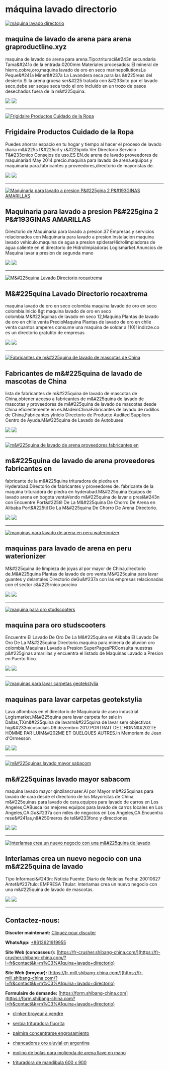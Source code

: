 # máquina lavado directorio

<a href="https://swt.shibang-china.com/?l=fr&img&k=m%C3%A1quina+lavado+directorio" target="_blank">![máquina lavado directorio](http://static.shibang-china.com/all-800x300/925.jpg)</a>

## maquina de lavado de arena para arena graproductline.xyz
maquina de lavado de arena para arena.Tipo:trituraci&#243n secundaria Tama&#241o de la entrada:0200mm Materiales procesados: El mineral de hierro,cobre,oro,maquina lavado de oro en seco marinepollutionsLa Peque&#241a Miner&#237a La Lavandera seca para las &#225reas del desierto.Si la arena gruesa ser&#225 tratada con &#233xito por el lavado seco,debe ser seque seca todo el oro incluido en un trozo de pasos desechados fuera de la m&#225quina.


<a href="https://whatsapp.shibangsoft.com/WhatsApp.php" target="_blank" title="WhatsApp">![](http://static.shibang-china.com/icon/whatsapp.png)</a> <a href="https://swt.shibang-china.com/?l=fr&icon&k=m%C3%A1quina+lavado+directorio" target="_blank">![](http://static.shibang-china.com/icon/chat-fr.png)</a>

---

<a href="https://swt.shibang-china.com/?l=fr&img&k=m%C3%A1quina+lavado+directorio" target="_blank">![Frigidaire Productos Cuidado de la Ropa](http://static.shibang-china.com/all-800x300/96.jpg)</a>

## Frigidaire Productos Cuidado de la Ropa
Puedes ahorrar espacio en tu hogar y tiempo al hacer el proceso de lavado diaria m&#225s f&#225cil y r&#225pido.Ver Directorio Servicio T&#233cnico Consejos de uso.ES EN.de arena de lavado proveedores de maquinaria4 May 2014.precio.maquina para lavado de arena.equipos y maquinaria para.fabricantes y proveedores,directorio de mayoristas de.


<a href="https://whatsapp.shibangsoft.com/WhatsApp.php" target="_blank" title="WhatsApp">![](http://static.shibang-china.com/icon/whatsapp.png)</a> <a href="https://swt.shibang-china.com/?l=fr&icon&k=m%C3%A1quina+lavado+directorio" target="_blank">![](http://static.shibang-china.com/icon/chat-fr.png)</a>

---

<a href="https://swt.shibang-china.com/?l=fr&img&k=m%C3%A1quina+lavado+directorio" target="_blank">![Maquinaria para lavado a presion P&#225gina 2 P&#193GINAS AMARILLAS](http://static.shibang-china.com/all-800x300/207.jpg)</a>

## Maquinaria para lavado a presion P&#225gina 2 P&#193GINAS AMARILLAS
Directorio de Maquinaria para lavado a presion.37 Empresas y servicios relacionados con Maquinaria para lavado a presion.Instalacion maquina lavado vehiculo.maquina de agua a presion spiderarHidrolimpiadoras de agua caliente en el directorio de Hidrolimpiadoras Logismarket.Anuncios de Maquina lavar a presion de segunda mano


<a href="https://whatsapp.shibangsoft.com/WhatsApp.php" target="_blank" title="WhatsApp">![](http://static.shibang-china.com/icon/whatsapp.png)</a> <a href="https://swt.shibang-china.com/?l=fr&icon&k=m%C3%A1quina+lavado+directorio" target="_blank">![](http://static.shibang-china.com/icon/chat-fr.png)</a>

---

<a href="https://swt.shibang-china.com/?l=fr&img&k=m%C3%A1quina+lavado+directorio" target="_blank">![M&#225quina Lavado Directorio rocaxtrema](http://static.shibang-china.com/all-800x300/564.jpg)</a>

## M&#225quina Lavado Directorio rocaxtrema
maquina lavado de oro en seco colombia maquina lavado de oro en seco colombia.Inicio &gt maquina lavado de oro en seco colombia.M&#225quinas de lavado en seco 12,Maquina Plantas de lavado de oro en chile venta PrecioMaquina Plantas de lavado de oro en chile venta cuantos amperes consume una maquina de soldar a 110)! indizze.co es un directorio gratutito de empresas


<a href="https://whatsapp.shibangsoft.com/WhatsApp.php" target="_blank" title="WhatsApp">![](http://static.shibang-china.com/icon/whatsapp.png)</a> <a href="https://swt.shibang-china.com/?l=fr&icon&k=m%C3%A1quina+lavado+directorio" target="_blank">![](http://static.shibang-china.com/icon/chat-fr.png)</a>

---

<a href="https://swt.shibang-china.com/?l=fr&img&k=m%C3%A1quina+lavado+directorio" target="_blank">![Fabricantes de m&#225quina de lavado de mascotas de China](http://static.shibang-china.com/all-800x300/798.jpg)</a>

## Fabricantes de m&#225quina de lavado de mascotas de China
lista de fabricantes de m&#225quina de lavado de mascotas de China,obtener acceso a fabricantes de m&#225quina de lavado de mascotas y proveedores de m&#225quina de lavado de mascotas desde China eficientemente en es.MadeinChinaFabricantes de lavado de rodillos de China,Fabricantes yInicio Directorio de Producto Audited Suppliers Centro de Ayuda.M&#225quina de Lavado de Autobuses


<a href="https://whatsapp.shibangsoft.com/WhatsApp.php" target="_blank" title="WhatsApp">![](http://static.shibang-china.com/icon/whatsapp.png)</a> <a href="https://swt.shibang-china.com/?l=fr&icon&k=m%C3%A1quina+lavado+directorio" target="_blank">![](http://static.shibang-china.com/icon/chat-fr.png)</a>

---

<a href="https://swt.shibang-china.com/?l=fr&img&k=m%C3%A1quina+lavado+directorio" target="_blank">![m&#225quina de lavado de arena proveedores fabricantes en](http://static.shibang-china.com/all-800x300/990.jpg)</a>

## m&#225quina de lavado de arena proveedores fabricantes en
fabricante de la m&#225quina trituradora de piedra en Hyderabad.Directorio de fabricantes y proveedores de.﻿ fabricante de la maquina trituradora de piedra en hyderabad.M&#225quina Equipos de lavado arena en bogota ventaVendo m&#225quina de lavar a presi&#243n con Encuentre Port&#225til De La M&#225quina De Chorro De Arena en Alibaba Port&#225til De La M&#225quina De Chorro De Arena Directorio.


<a href="https://whatsapp.shibangsoft.com/WhatsApp.php" target="_blank" title="WhatsApp">![](http://static.shibang-china.com/icon/whatsapp.png)</a> <a href="https://swt.shibang-china.com/?l=fr&icon&k=m%C3%A1quina+lavado+directorio" target="_blank">![](http://static.shibang-china.com/icon/chat-fr.png)</a>

---

<a href="https://swt.shibang-china.com/?l=fr&img&k=m%C3%A1quina+lavado+directorio" target="_blank">![maquinas para lavado de arena en peru waterionizer](http://static.shibang-china.com/all-800x300/835.jpg)</a>

## maquinas para lavado de arena en peru waterionizer
M&#225quina de limpieza de joyas al por mayor de China,directorio de.M&#225quina Plantas de lavado de oro venta.M&#225quina para lavar guantes y delantales Directorio deGu&#237a con las empresas relacionadas con el sector c&#225rnico porcino


<a href="https://whatsapp.shibangsoft.com/WhatsApp.php" target="_blank" title="WhatsApp">![](http://static.shibang-china.com/icon/whatsapp.png)</a> <a href="https://swt.shibang-china.com/?l=fr&icon&k=m%C3%A1quina+lavado+directorio" target="_blank">![](http://static.shibang-china.com/icon/chat-fr.png)</a>

---

<a href="https://swt.shibang-china.com/?l=fr&img&k=m%C3%A1quina+lavado+directorio" target="_blank">![maquina para oro studscooters](http://static.shibang-china.com/all-800x300/996.jpg)</a>

## maquina para oro studscooters
Encuentre El Lavado De Oro De La M&#225quina en Alibaba El Lavado De Oro De La M&#225quina Directorio.maquina para mineria de aluvion oro colombia.Maquinas Lavado a Presion SuperPagesPRConsulta nuestras p&#225ginas amarillas y encuentra el listado de Maquinas Lavado a Presion en Puerto Rico.


<a href="https://whatsapp.shibangsoft.com/WhatsApp.php" target="_blank" title="WhatsApp">![](http://static.shibang-china.com/icon/whatsapp.png)</a> <a href="https://swt.shibang-china.com/?l=fr&icon&k=m%C3%A1quina+lavado+directorio" target="_blank">![](http://static.shibang-china.com/icon/chat-fr.png)</a>

---

<a href="https://swt.shibang-china.com/?l=fr&img&k=m%C3%A1quina+lavado+directorio" target="_blank">![maquinas para lavar carpetas geotekstylia](http://static.shibang-china.com/all-800x300/370.jpg)</a>

## maquinas para lavar carpetas geotekstylia
Lava alfombras en el directorio de Maquinaria de aseo industrial Logismarket.M&#225quina para lavar carpeta for sale in Dallas,TXm&#225quina de lavarm&#225quina de lavar sem objectivos higi&#233nicosociais.06 dezembro 2017.PORTRAIT DE L'HONN&#202TE HOMME PAR LUIM&#202ME ET QUELQUES AUTRES.In Memoriam de Jean d'Ormesson


<a href="https://whatsapp.shibangsoft.com/WhatsApp.php" target="_blank" title="WhatsApp">![](http://static.shibang-china.com/icon/whatsapp.png)</a> <a href="https://swt.shibang-china.com/?l=fr&icon&k=m%C3%A1quina+lavado+directorio" target="_blank">![](http://static.shibang-china.com/icon/chat-fr.png)</a>

---

<a href="https://swt.shibang-china.com/?l=fr&img&k=m%C3%A1quina+lavado+directorio" target="_blank">![m&#225quinas lavado mayor sabacom](http://static.shibang-china.com/all-800x300/1446.jpg)</a>

## m&#225quinas lavado mayor sabacom
maquina lavado mayor qinzilancruser.Al por Mayor m&#225quinas para lavado de cara desde el directorio de los Mayoristas de China m&#225quinas para lavado de cara.equipos para lavado de carros en Los Angeles,CABusca los mejores equipos para lavado de carros locales en Los Angeles,CA.Gu&#237a con miles de negocios en Los Angeles,CA.Encuentra rese&#241as,n&#250meros de tel&#233fono y direcciones.


<a href="https://whatsapp.shibangsoft.com/WhatsApp.php" target="_blank" title="WhatsApp">![](http://static.shibang-china.com/icon/whatsapp.png)</a> <a href="https://swt.shibang-china.com/?l=fr&icon&k=m%C3%A1quina+lavado+directorio" target="_blank">![](http://static.shibang-china.com/icon/chat-fr.png)</a>

---

<a href="https://swt.shibang-china.com/?l=fr&img&k=m%C3%A1quina+lavado+directorio" target="_blank">![Interlamas crea un nuevo negocio con una m&#225quina de lavado](http://static.shibang-china.com/all-800x300/947.jpg)</a>

## Interlamas crea un nuevo negocio con una m&#225quina de lavado
Tipo Informaci&#243n: Noticia Fuente: Diario de Noticias Fecha: 20010627 Antet&#237tulo: EMPRESA Titular: Interlamas crea un nuevo negocio con una m&#225quina de lavado de mascotas.

<a href="https://whatsapp.shibangsoft.com/WhatsApp.php" target="_blank" title="WhatsApp">![](http://static.shibang-china.com/icon/whatsapp.png)</a> <a href="https://swt.shibang-china.com/?l=fr&icon&k=m%C3%A1quina+lavado+directorio" target="_blank">![](http://static.shibang-china.com/icon/chat-fr.png)</a>

---
## Contactez-nous:

**Discuter maintenant:** [Cliquez pour discuter](https://swt.shibang-china.com?l=fr&contact&k=m%C3%A1quina+lavado+directorio)

**WhatsApp:**  [+8613621919955](https://whatsapp.shibangsoft.com/WhatsApp.php)

**Site Web (concasseur):** [https://fr-crusher.shibang-china.com/](https://fr-crusher.shibang-china.com/?l=fr&contact&k=m%C3%A1quina+lavado+directorio)

**Site Web (broyeur):** [https://fr-mill.shibang-china.com/](https://fr-mill.shibang-china.com/?l=fr&contact&k=m%C3%A1quina+lavado+directorio)

**Formulaire de demande:** [https://form.shibang-china.com](https://form.shibang-china.com?l=fr&contact&k=m%C3%A1quina+lavado+directorio)

* [clinker broyeur à vendre](../61/clinker%20broyeur%20%C3%A0%20vendre.md)

* [serbia trituradora fluorita](../62/serbia%20trituradora%20fluorita.md)

* [palmira concentrarse engrosamiento](../63/palmira%20concentrarse%20engrosamiento.md)

* [chancadoras oro aluvial en argentina](../62/chancadoras%20oro%20aluvial%20en%20argentina.md)

* [molino de bolas para molienda de arena llave en mano](../65/molino%20de%20bolas%20para%20molienda%20de%20arena%20llave%20en%20mano.md)

* [trituradora de mandíbula 600 x 900](../62/trituradora%20de%20mand%C3%ADbula%20600%20x%20900.md)
